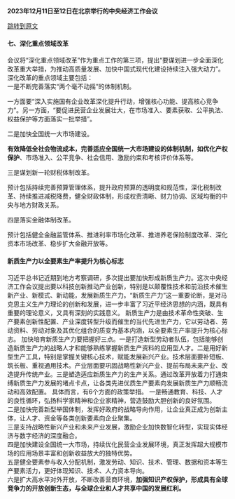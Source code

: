 **2023年12月11日至12日在北京举行的中央经济工作会议**

[跳转到原文](https://baike.baidu.com/item/2023%E5%B9%B4%E4%B8%AD%E5%A4%AE%E7%BB%8F%E6%B5%8E%E5%B7%A5%E4%BD%9C%E4%BC%9A%E8%AE%AE/63835478?fr=ge_ala)
#### 七、深化重点领域改革  
会议将“深化重点领域改革”作为重点工作的第三项，提出“要谋划进一步全面深化改革重大举措，为推动高质量发展、加快中国式现代化建设持续注入强大动力”。
深化改革的重点领域主要包括：  
一是不断完善落实“两个毫不动摇”的体制机制。

一方面要“深入实施国有企业改革深化提升行动，增强核心功能、提高核心竞争力”。另一方面，“要促进民营企业发展壮大，在市场准入、要素获取、公平执法、权益保护等方面落实一批举措”。

二是加快全国统一大市场建设。

**有效降低全社会物流成本，完善适应全国统一大市场建设的体制机制，如优化产权保护**、市场准入、公平竞争、社会信用、激励约束和考核评价体系等。

三是谋划新一轮财税体制改革。

预计包括持续完善预算管理体系，提升政府预算的透明度和规范性，深化税制改革、持续推进减税降费，健全财政体制，形成权责清晰、财力协调、区域均衡的中央与地方财政关系。

四是落实金融体制改革。

预计包括健全金融监管体系、推进利率市场化改革、推进养老保险制度改革、深化资本市场改革、稳步扩大金融开放等。


#### 新质生产力以全要素生产率提升为核心标志  

习近平总书记近期到地方考察调研，多次提出要加快形成新质生产力。这次中央经济工作会议提出要以科技创新推动产业创新，特别是以颠覆性技术和前沿技术催生新产业、新模式、新动能，发展新质生产力。“新质生产力”这一重要论断，是对马克思主义生产力理论的创新和发展，进一步丰富了习近平经济思想的内涵，既具有重要的理论意义，又具有深刻的实践意义。
新质生产力是由技术革命性突破、生产要素创新性配置、产业深度转型升级而催生的当代先进生产力，它以劳动者、劳动资料、劳动对象及其优化组合的质变为基本内涵，以全要素生产率提升为核心标志。
加快培育新质生产力要把握好三点。一是打造新型劳动者队伍，包括能够创造新质生产力的战略人才和能够熟练掌握新质生产资料的应用型人才。二是用好新型生产工具，特别是掌握关键核心技术，赋能发展新兴产业。技术层面要补短板、筑长板、重视通用技术。产业层面要巩固战略性新兴产业、提前布局未来产业、改造提升传统产业。三是塑造适应新质生产力的生产关系。通过改革开放着力打通束缚新质生产力发展的堵点卡点，让各类先进优质生产要素向发展新质生产力顺畅流动和高效配置。
具体而言，有6个方面的政策举措。
一是畅通教育、科技、人才的良性循环，弘扬科学家精神和企业家精神，营造鼓励大胆创新的良好氛围。  
二是加快完善新型举国体制，发挥好政府的战略导向作用，让企业真正成为创新主体，让人才、资金等各类创新要素向企业聚集。  
三是支持战略性新兴产业和未来产业发展，激励企业加快数智化转型，实现实体经济与数字经济的深度融合。  
四是加快建设全国统一大市场，持续优化民营企业发展环境，真正发挥超大规模市场的应用场景丰富和创新收益放大的独特优势。  
五是健全要素参与收入分配机制，激发劳动、知识、技术、管理、数据和资本等生产要素活力，更好体现知识、技术、人力资本导向。  
六是扩大高水平对外开放，不断改善营商环境，**加强知识产权保护，形成具有全球竞争力的开放创新生态，与全球企业和人才共享中国的发展红利。**  
